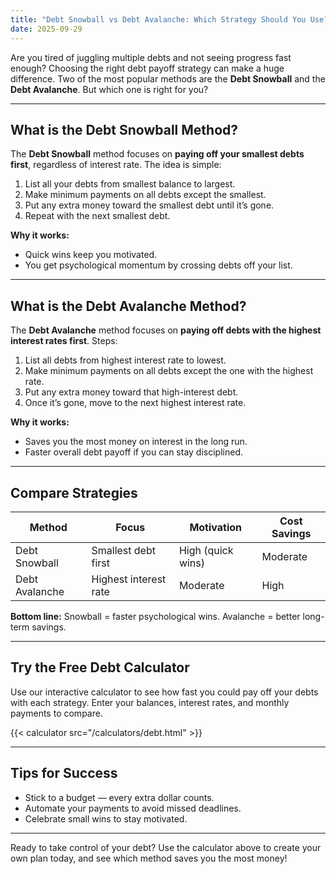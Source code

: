 ```yaml
---
title: "Debt Snowball vs Debt Avalanche: Which Strategy Should You Use?"
date: 2025-09-29
---
```


Are you tired of juggling multiple debts and not seeing progress fast enough? Choosing the right debt payoff strategy can make a huge difference. Two of the most popular methods are the **Debt Snowball** and the **Debt Avalanche**. But which one is right for you?

---

## What is the Debt Snowball Method?

The **Debt Snowball** method focuses on **paying off your smallest debts first**, regardless of interest rate. The idea is simple:

1. List all your debts from smallest balance to largest.
2. Make minimum payments on all debts except the smallest.
3. Put any extra money toward the smallest debt until it’s gone.
4. Repeat with the next smallest debt.

**Why it works:**  
- Quick wins keep you motivated.  
- You get psychological momentum by crossing debts off your list.  

---

## What is the Debt Avalanche Method?

The **Debt Avalanche** method focuses on **paying off debts with the highest interest rates first**. Steps:

1. List all debts from highest interest rate to lowest.
2. Make minimum payments on all debts except the one with the highest rate.
3. Put any extra money toward that high-interest debt.
4. Once it’s gone, move to the next highest interest rate.

**Why it works:**  
- Saves you the most money on interest in the long run.  
- Faster overall debt payoff if you can stay disciplined.

---

## Compare Strategies

| Method          | Focus                 | Motivation           | Cost Savings      |
|-----------------|---------------------|-------------------|----------------|
| Debt Snowball    | Smallest debt first   | High (quick wins)  | Moderate        |
| Debt Avalanche   | Highest interest rate | Moderate           | High            |

**Bottom line:** Snowball = faster psychological wins. Avalanche = better long-term savings.  

---

## Try the Free Debt Calculator

Use our interactive calculator to see how fast you could pay off your debts with each strategy. Enter your balances, interest rates, and monthly payments to compare.  

{{< calculator src="/calculators/debt.html" >}}

---

## Tips for Success

- Stick to a budget — every extra dollar counts.  
- Automate your payments to avoid missed deadlines.  
- Celebrate small wins to stay motivated.  

---

Ready to take control of your debt? Use the calculator above to create your own plan today, and see which method saves you the most money!
